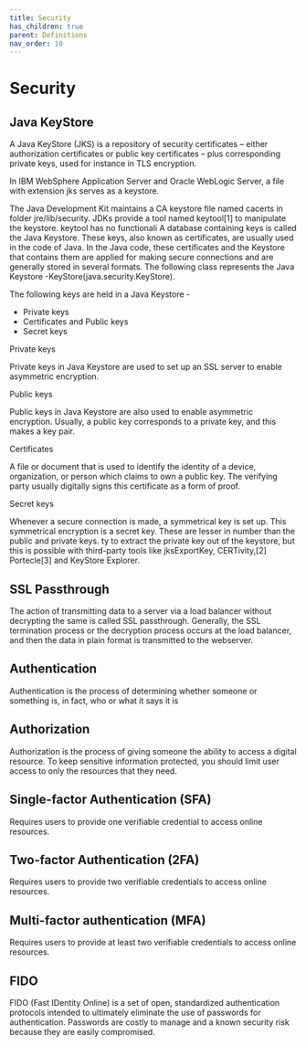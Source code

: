 ```yaml
---
title: Security
has_children: true
parent: Definitions
nav_order: 10
---
```


# Security
## Java KeyStore
A Java KeyStore (JKS) is a repository of security certificates – either authorization certificates or public key certificates – plus corresponding private keys, used for instance in TLS encryption.

In IBM WebSphere Application Server and Oracle WebLogic Server, a file with extension jks serves as a keystore.

The Java Development Kit maintains a CA keystore file named cacerts in folder jre/lib/security. JDKs provide a tool named keytool[1] to manipulate the keystore. keytool has no functionali
A database containing keys is called the Java Keystore. These keys, also known as certificates, are usually used in the code of Java. In the Java code, these certificates and the Keystore that contains them are applied for making secure connections and are generally stored in several formats. The following class represents the Java Keystore -KeyStore(java.security.KeyStore).

The following keys are held in a Java Keystore -

* Private keys 
* Certificates and Public keys
* Secret keys

Private keys

Private keys in Java Keystore are used to set up an SSL server to enable asymmetric encryption.

Public keys

Public keys in Java Keystore are also used to enable asymmetric encryption. Usually, a public key corresponds to a private key, and this makes a key pair.

Certificates

A file or document that is used to identify the identity of a device, organization, or person which claims to own a public key. The verifying party usually digitally signs this certificate as a form of proof.

Secret keys

Whenever a secure connection is made, a symmetrical key is set up. This symmetrical encryption is a secret key. These are lesser in number than the public and private keys. ty to extract the private key out of the keystore, but this is possible with third-party tools like jksExportKey, CERTivity,[2] Portecle[3] and KeyStore Explorer.

## SSL Passthrough
The action of transmitting data to a server via a load balancer without decrypting the same is called SSL passthrough. Generally, the SSL termination process or the decryption process occurs at the load balancer, and then the data in plain format is transmitted to the webserver.

## Authentication
Authentication is the process of determining whether someone or something is, in fact, who or what it says it is

## Authorization 
Authorization is the process of giving someone the ability to access a digital resource. To keep sensitive information protected, you should limit user access to only the resources that they need.

## Single-factor Authentication (SFA)
Requires users to provide one verifiable credential to access online resources.
 
## Two-factor Authentication (2FA)
Requires users to provide two verifiable credentials to access online resources.
 
## Multi-factor authentication (MFA)
Requires users to provide at least two verifiable credentials to access online resources. 

## FIDO
FIDO (Fast IDentity Online) is a set of open, standardized authentication protocols intended to ultimately eliminate the use of passwords for authentication. Passwords are costly to manage and a known security risk because they are easily compromised.

